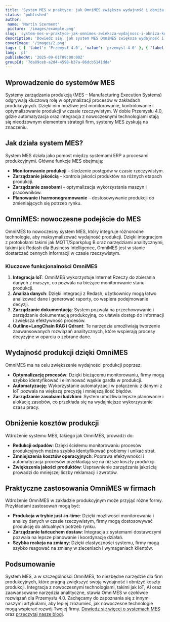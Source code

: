 ```yaml
---
title: 'System MES w praktyce: jak OmniMES zwiększa wydajność i obniża koszty produkcji'
status: 'published'
author:
 name: 'Martin Szerment'
 picture: '/images/example.png'
slug: 'system-mes-w-praktyce-jak-omnimes-zwieksza-wydajnosc-i-obniza-koszty-produkcji'
description: 'Dowiedz się, jak system MES OmniMES zwiększa wydajność i obniża koszty produkcji dzięki nowoczesnym technologiom.'
coverImage: '/images/2.png'
tags: [ { 'label': 'Przemysł 4.0', 'value': 'przemysl-4-0' }, { 'label': 'MES', 'value': 'mes' }, { 'label': 'Automatyzacja', 'value': 'automatyzacja' }, { 'label': 'IoT', 'value': 'iot' } ]
lang: 'pl'
publishedAt: '2025-09-01T09:00:00Z'
groupId: '7da89ceb-a2d4-4598-b37a-86dcb5141dda'
---
```

## Wprowadzenie do systemów MES
Systemy zarządzania produkcją (MES – Manufacturing Execution Systems) odgrywają kluczową rolę w optymalizacji procesów w zakładach produkcyjnych. Dzięki nim możliwe jest monitorowanie, kontrolowanie i optymalizowanie produkcji w czasie rzeczywistym. W dobie Przemysłu 4.0, gdzie automatyzacja oraz integracja z nowoczesnymi technologiami stają się nieodzownym elementem strategii firm, systemy MES zyskują na znaczeniu.

## Jak działa system MES?
System MES działa jako pomost między systemami ERP a procesami produkcyjnymi. Główne funkcje MES obejmują:
- **Monitorowanie produkcji** – śledzenie postępów w czasie rzeczywistym.
- **Zarządzanie jakością** – kontrola jakości produktów na różnych etapach produkcji.
- **Zarządzanie zasobami** – optymalizacja wykorzystania maszyn i pracowników.
- **Planowanie i harmonogramowanie** – dostosowywanie produkcji do zmieniających się potrzeb rynku.

## OmniMES: nowoczesne podejście do MES
OmniMES to nowoczesny system MES, który integruje różnorodne technologie, aby maksymalizować wydajność produkcji. Dzięki integracjom z protokołami takimi jak MQTT/Sparkplug B oraz narzędziami analitycznymi, takimi jak Redash dla Business Intelligence, OmniMES jest w stanie dostarczać cennych informacji w czasie rzeczywistym.

### Kluczowe funkcjonalności OmniMES
1. **Integracja IoT**: OmniMES wykorzystuje Internet Rzeczy do zbierania danych z maszyn, co pozwala na bieżące monitorowanie stanu produkcji.
2. **Analiza danych**: Dzięki integracji z Redash, użytkownicy mogą łatwo analizować dane i generować raporty, co wspiera podejmowanie decyzji.
3. **Zarządzanie dokumentacją**: System pozwala na przechowywanie i zarządzanie dokumentacją produkcyjną, co ułatwia dostęp do informacji i zwiększa efektywność procesów.
4. **Outline+LangChain RAG i Qdrant**: Te narzędzia umożliwiają tworzenie zaawansowanych rozwiązań analitycznych, które wspierają procesy decyzyjne w oparciu o zebrane dane.

## Wydajność produkcji dzięki OmniMES
OmniMES ma na celu zwiększenie wydajności produkcji poprzez:
- **Optymalizację procesów**: Dzięki bieżącemu monitorowaniu, firmy mogą szybko identyfikować i eliminować wąskie gardła w produkcji.
- **Automatyzację**: Wykorzystanie automatyzacji w połączeniu z danymi z IoT pozwala na większą precyzję i mniejszą ilość błędów.
- **Zarządzanie zasobami ludzkimi**: System umożliwia lepsze planowanie i alokację zasobów, co przekłada się na wydajniejsze wykorzystanie czasu pracy.

## Obniżenie kosztów produkcji
Wdrożenie systemu MES, takiego jak OmniMES, prowadzi do:
- **Redukcji odpadów**: Dzięki ścisłemu monitorowaniu procesów produkcyjnych można szybko identyfikować problemy i unikać strat.
- **Zmniejszenia kosztów operacyjnych**: Poprawa efektywności i automatyzacja procesów przekładają się na niższe koszty produkcji.
- **Zwiększenia jakości produktów**: Usprawnienie zarządzania jakością prowadzi do mniejszej liczby reklamacji i zwrotów.

## Praktyczne zastosowania OmniMES w firmach
Wdrożenie OmniMES w zakładzie produkcyjnym może przyjąć różne formy. Przykładami zastosowań mogą być:
- **Produkcja w trybie just-in-time**: Dzięki możliwości monitorowania i analizy danych w czasie rzeczywistym, firmy mogą dostosowywać produkcję do aktualnych potrzeb rynku.
- **Zarządzanie łańcuchem dostaw**: Integracja z systemami dostawczymi pozwala na lepsze planowanie i koordynację działań.
- **Szybka reakcja na zmiany**: Dzięki elastyczności systemu, firmy mogą szybko reagować na zmiany w zleceniach i wymaganiach klientów.

## Podsumowanie
System MES, a w szczególności OmniMES, to niezbędne narzędzie dla firm produkcyjnych, które pragną zwiększyć swoją wydajność i obniżyć koszty produkcji. Integracja z nowoczesnymi technologiami, takimi jak IoT, AI oraz zaawansowane narzędzia analityczne, stawia OmniMES w czołówce rozwiązań dla Przemysłu 4.0. Zachęcamy do zapoznania się z innymi naszymi artykułami, aby lepiej zrozumieć, jak nowoczesne technologie mogą wspierać rozwój Twojej firmy. [Dowiedz się więcej o systemach MES](/pl/) oraz [przeczytaj nasze blogi](/pl/blog).

